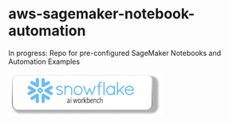 # aws-sagemaker-notebook-automation
In progress: Repo for pre-configured SageMaker Notebooks and Automation Examples


<a href="https://console.aws.amazon.com/cloudformation/home?region=us-west-
2#/stacks/new?stackName=snowflake-notebook&templateURL=https://s3-us-west-2.amazonaws.com/dtong-public-fileshare/cf/sagemaker-notebook-cf-example.yaml">
![launch stack button](/images/sf-notebook-launch-btn.jpg)</a>
